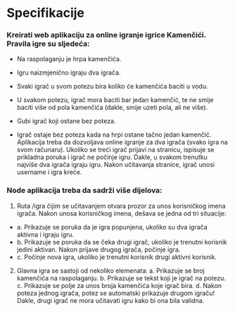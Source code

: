 # Specifikacije
  

### Kreirati web aplikaciju za online igranje igrice Kamenčići. Pravila igre su sljedeća:
* Na raspolaganju je hrpa kamenčića.

* Igru naizmjenično igraju dva igrača.
* Svaki igrač u svom potezu bira koliko će kamenčića baciti u vodu.
* U svakom potezu, igrač mora baciti bar jedan kamenčić, te ne smije baciti više od pola
kamenčića (dakle, smije uzeti pola, ali ne više).
* Gubi igrač koji ostane bez poteza.
* Igrač ostaje bez poteza kada na hrpi ostane tačno jedan kamenčić.
Aplikacija treba da dozvoljava online igranje za dva igrača (svako igra na svom računaru).
Ukoliko se treći igrač prijavi na stranicu, ispisuje se prikladna poruka i igrač ne počinje igru.
Dakle, u svakom trenutku najviše dva igrača igraju igru. Nakon učitavanja stranice, igrač unosi
username i igra kreće.
 
### Node aplikacija treba da sadrži više dijelova:
1. Ruta /igra čijim se učitavanjem otvara prozor za unos korisničkog imena igrača. Nakon
unosa korisničkog imena, dešava se jedna od tri situacije:
  * a. Prikazuje se poruka da je igra popunjena, ukoliko su dva igrača aktivna i igraju
igru.
  * b. Prikazuje se poruka da se čeka drugi igrač, ukoliko je trenutni korisnik jedini
aktivan. Nakon prijave drugog igrača, počinje igra.
  * c. Počinje nova igra, ukoliko je trenutni korisnik drugi aktivni korisnik.


2. Glavna igra se sastoji od nekoliko elemenata:
  a. Prikazuje se broj kamenčića na raspolaganju. 
  b. Prikazuje se tekst koji je igrač na potezu.
  c. Prikazuje se polje za unos broja kamenčića koje igrač bira.
  d. Nakon poteza jednog igrača, potez se automatski prikazuje drugom igraču!
Dakle, drugi igrač ne mora učitavati igru kako bi ona bila validna.
